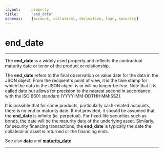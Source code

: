 ```yaml
---
layout:		property
title:		"end_date"
schemas:	[account, collateral, derivative, loan, security]
---
```


# end_date

---

The **end_date** is a widely used property and reflects the contractual maturity date or tenor of the product or relationship.

The **end_date** refers to the final observation or value date for the data in the JSON object. From the recipient's point of view, it is the time stamp for which the data in the JSON object is or will no longer be *true*. Note that it is called date but allows for precision to the nearest second in accordance with the ISO 8601 standard (YYYY-MM-DDTHH:MM:SSZ).

It is possible that for some products, particularly cash-related accounts, there is no end or maturity date. If not provided, it should be assumed that the **end_date** is infinite (ie. perpetual). For fixed-life securities such as bonds, the date will be the maturity date of the underlying asset. Similarly, for security financing transactions, the **end_date** is typically the date the collateral or asset is returned or the financing ends.

See also [**date**][date] and [**maturity_date**][maturity_date]

---

[date]: 		https://github.com/suadelabs/fire/blob/master/documentation/properties/date.md
[maturity_date]:       https://github.com/suadelabs/fire/blob/master/documentation/properties/maturity_date.md
